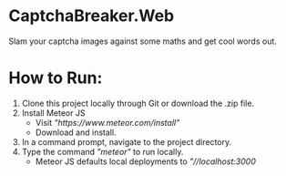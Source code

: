 CaptchaBreaker.Web
==================

Slam your captcha images against some maths and get cool words out.


<h1>How to Run:</h1>
<ol>
  <li>Clone this project locally through Git or download the .zip file.</li>
  <li>Install Meteor JS
    <ul>
      <li>Visit <em>"https://www.meteor.com/install"</em></li>
      <li>Download and install.</li>
    </ul>
    </li>
  <li>In a command prompt, navigate to the project directory.</li>
  <li>Type the command <em>"meteor"</em> to run locally.
    <ul>
      <li>Meteor JS defaults local deployments to <em>"//localhost:3000</em></li>
    </ul>
    </li>
</ol>
